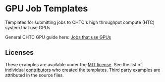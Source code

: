 # GPU Job Templates

Templates for submitting jobs to CHTC's high throughput compute (HTC) system that use GPUs. 

General CHTC GPU guide here: [Jobs that use GPUs][gpu-guide]

[gpu-guide]: http://chtc.cs.wisc.edu/gpu-jobs.shtml


## Licenses
These examples are available under the [MIT license](LICENSE).
See the list of individual [contributors](https://github.com/CHTC/templates-GPUs/graphs/contributors) who created the templates.
Third party examples are attributed in the source files.
